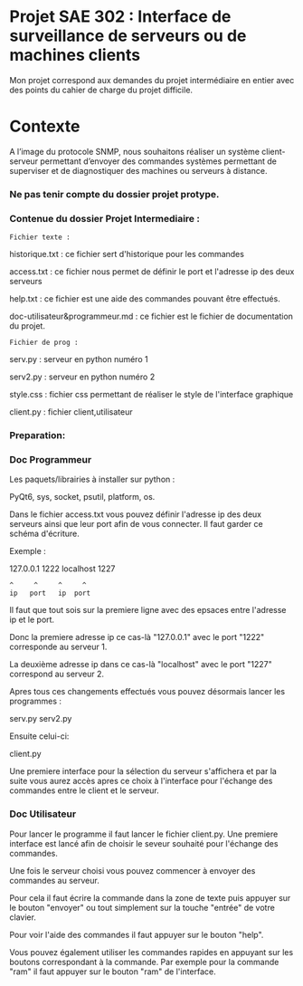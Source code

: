 # Projet SAE 302 : Interface de surveillance de serveurs ou de machines clients

Mon projet correspond aux demandes du projet intermédiaire en entier avec des points du cahier de charge du projet difficile.

# Contexte

A l’image du protocole SNMP, nous souhaitons réaliser un système client-serveur permettant d’envoyer des commandes systèmes permettant de superviser et de diagnostiquer des machines ou serveurs à distance.

### **Ne pas tenir compte du dossier projet protype.**

### Contenue du dossier Projet Intermediaire :


`Fichier texte :`             

historique.txt : ce fichier sert d'historique pour les commandes

access.txt : ce fichier nous permet de définir le port et l'adresse ip des deux serveurs

help.txt : ce fichier est une aide des commandes pouvant être effectués.

doc-utilisateur&programmeur.md : ce fichier est le fichier de documentation du projet.

`Fichier de prog : `      

serv.py : serveur en python numéro 1

serv2.py : serveur en python numéro 2

style.css : fichier css permettant de réaliser le style de l'interface graphique

client.py : fichier client,utilisateur

### **Preparation:** 
### **Doc Programmeur** 

Les paquets/librairies à installer sur python :

PyQt6,
sys,
socket,
psutil,
platform,
os.

Dans le fichier access.txt vous pouvez définir l'adresse ip des deux serveurs ainsi que leur port afin de vous connecter.
Il faut garder ce schéma d'écriture.

Exemple :

127.0.0.1 1222 localhost 1227

    ^     ^     ^     ^  
    ip   port   ip  port

Il faut que tout sois sur la premiere ligne avec des epsaces entre l'adresse ip et le port.

Donc la premiere adresse ip ce cas-là "127.0.0.1" avec le port "1222" corresponde au serveur 1.

La deuxième adresse ip dans ce cas-là "localhost" avec le port "1227" correspond au serveur 2.

Apres tous ces changements effectués vous pouvez désormais lancer les programmes :

serv.py
serv2.py

Ensuite celui-ci:

client.py

Une premiere interface pour la sélection du serveur s'affichera et par la suite vous aurez accès apres ce choix à l'interface pour l'échange des commandes entre le client et le serveur.


### **Doc Utilisateur**

Pour lancer le programme il faut lancer le fichier client.py. Une premiere interface est lancé afin de choisir le seveur souhaité pour l'échange des commandes.

Une fois le serveur choisi vous pouvez commencer à envoyer des commandes au serveur.

Pour cela il faut écrire la commande dans la zone de texte puis appuyer sur le bouton "envoyer" ou tout simplement sur la touche "entrée" de votre clavier.

Pour voir l'aide des commandes il faut appuyer sur le bouton "help".

Vous pouvez également utiliser les commandes rapides en appuyant sur les boutons correspondant à la commande. Par exemple pour la commande "ram" il faut appuyer sur le bouton "ram" de l'interface.

